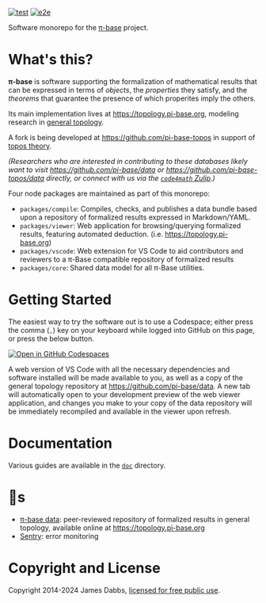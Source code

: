 [![test](https://github.com/pi-base/web/actions/workflows/test.yaml/badge.svg)](https://github.com/pi-base/web/actions/workflows/test.yaml)
[![e2e](https://github.com/pi-base/web/actions/workflows/e2e.yaml/badge.svg)](https://github.com/pi-base/web/actions/workflows/e2e.yaml)

Software monorepo for the [π-base](https://github.com/pi-base) project.

# What's this?

**π-base** is software supporting the formalization of mathematical
results that can be expressed in terms of *objects*, the *properties*
they satisfy, and the *theorems* that guarantee the presence of which 
properites imply the others.

Its main implementation lives at
<https://topology.pi-base.org>, modeling research in
[general topology](https://en.wikipedia.org/wiki/General_topology).

A fork is being developed at <https://github.com/pi-base-topos> in support
of [topos theory](https://en.wikipedia.org/wiki/Topos).

*(Researchers who are interested in contributing to these databases
likely want to visit <https://github.com/pi-base/data> or
<https://github.com/pi-base-topos/data> directly, or connect with us
via the [`code4math` Zulip](https://code4math.zulipchat.com/).)*

Four node packages are maintained as part of this monorepo:

-   `packages/compile`:
    Compiles, checks, and publishes a data bundle based upon a repository
    of formalized results expressed in Markdown/YAML.
-   `packages/viewer`:
    Web application for browsing/querying formalized results, featuring
    automated deduction. (i.e. <https://topology.pi-base.org>)
-   `packages/vscode`:
    Web extension for VS Code to aid contributors and reviewers to a
    π-Base compatible repository of formalized results
-   `packages/core`:
    Shared data model for all π-Base utilities.

# Getting Started

The easiest way to try the software out is to use a Codespace; either press
the comma (`,`) key on your keyboard while logged into GitHub on this page,
or press the below button.

[![Open in GitHub Codespaces](https://github.com/codespaces/badge.svg)](https://github.com/codespaces/new?hide_repo_select=true&ref=main&repo=391656710)

A web version of VS Code with all the necessary dependencies and
software installed will be made available to you, as well as a
copy of the general topology repository at
<https://github.com/pi-base/data>. A new tab will automatically
open to your development preview of the web viewer application,
and changes you make to your copy of the data repository will
be immediately recompiled and available in the viewer upon refresh.

# Documentation

Various guides are available in the [`doc`](./doc/) directory.

# 🔗s

-   [π-base data](https://github.com/pi-base/data):
    peer-reviewed repository of formalized results in general topology,
    available online at <https://topology.pi-base.org>
-   [Sentry](https://james-dabbs.sentry.io/projects/pi-base/?project=5251960&statsPeriod=30d):
    error monitoring

# Copyright and License

Copyright 2014-2024 James Dabbs, [licensed for free public use](./LICENSE.md).
